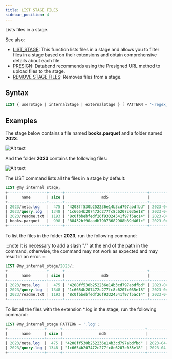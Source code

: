 ```yaml
---
title: LIST STAGE FILES
sidebar_position: 4
---
```


Lists files in a stage.

See also:

- [LIST_STAGE](../../../20-sql-functions/17-table-functions/list-stage.md): This function lists files in a stage and allows you to filter files in a stage based on their extensions and obtain comprehensive details about each file.
- [PRESIGN](presign.md): Databend recommends using the Presigned URL method to upload files to the stage.
- [REMOVE STAGE FILES](05-ddl-remove-stage.md): Removes files from a stage.

## Syntax

```sql
LIST { userStage | internalStage | externalStage } [ PATTERN = '<regex_pattern>' ]
```

## Examples

The stage below contains a file named **books.parquet** and a folder named **2023**.

![Alt text](/img/sql/list-stage.png)

And the folder **2023** contains the following files:

![Alt text](/img/sql/list-stage-2.png)

The LIST command lists all the files in a stage by default:

```sql
LIST @my_internal_stage;
+-----------------+------+------------------------------------+-------------------------------+---------+
|      name       | size |                md5                 |         last_modified         | creator |
+-----------------+------+------------------------------------+-------------------------------+---------+
| 2023/meta.log   |  475 | "4208ff530b252236e14b3cd797abdfbd" | 2023-04-19 20:23:24.000 +0000 | NULL    |
| 2023/query.log  | 1348 | "1c6654b207472c277fc8c6207c035e18" | 2023-04-19 20:23:24.000 +0000 | NULL    |
| 2023/readme.txt | 1193 | "8c0fbbebfedf26f93324541f97f5ac14" | 2023-04-19 20:23:24.000 +0000 | NULL    |
| books.parquet   |  998 | "88432bf90aadb79073682988b39d461c" | 2023-04-19 20:08:42.000 +0000 | NULL    |
+-----------------+------+------------------------------------+-------------------------------+---------+
```

To list the files in the folder **2023**, run the following command:

:::note
It is necessary to add a slash "/" at the end of the path in the command, otherwise, the command may not work as expected and may result in an error.
:::

```sql
LIST @my_internal_stage/2023/;
+-----------------+------+------------------------------------+-------------------------------+---------+
|      name       | size |                md5                 |         last_modified         | creator |
+-----------------+------+------------------------------------+-------------------------------+---------+
| 2023/meta.log   |  475 | "4208ff530b252236e14b3cd797abdfbd" | 2023-04-19 20:23:24.000 +0000 | NULL    |
| 2023/query.log  | 1348 | "1c6654b207472c277fc8c6207c035e18" | 2023-04-19 20:23:24.000 +0000 | NULL    |
| 2023/readme.txt | 1193 | "8c0fbbebfedf26f93324541f97f5ac14" | 2023-04-19 20:23:24.000 +0000 | NULL    |
+-----------------+------+------------------------------------+-------------------------------+---------+
```

To list all the files with the extension *.log in the stage, run the following command:

```sql
LIST @my_internal_stage PATTERN = '.log';
+----------------+------+------------------------------------+-------------------------------+---------+
|      name      | size |                md5                 |         last_modified         | creator |
+----------------+------+------------------------------------+-------------------------------+---------+
| 2023/meta.log  |  475 | "4208ff530b252236e14b3cd797abdfbd" | 2023-04-19 20:23:24.000 +0000 | NULL    |
| 2023/query.log | 1348 | "1c6654b207472c277fc8c6207c035e18" | 2023-04-19 20:23:24.000 +0000 | NULL    |
+----------------+------+------------------------------------+-------------------------------+---------+
```